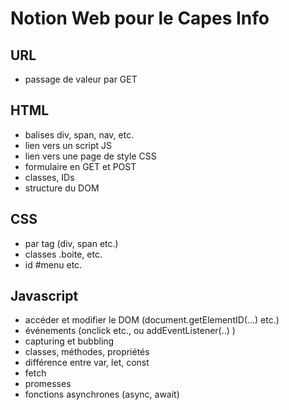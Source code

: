 # Notion Web pour le Capes Info

## URL
- passage de valeur par GET

## HTML

- balises div, span, nav, etc.
- lien vers un script JS
- lien vers une page de style CSS
- formulaire en GET et POST
- classes, IDs
- structure du DOM

## CSS

- par tag (div, span etc.)
- classes .boite, etc.
- id #menu etc.


## Javascript

- accéder et modifier le DOM (document.getElementID(...) etc.)
- événements (onclick etc., ou addEventListener(..) )
- capturing et bubbling
- classes, méthodes, propriétés
- différence entre var, let, const
- fetch
- promesses
- fonctions asynchrones (async, await)
